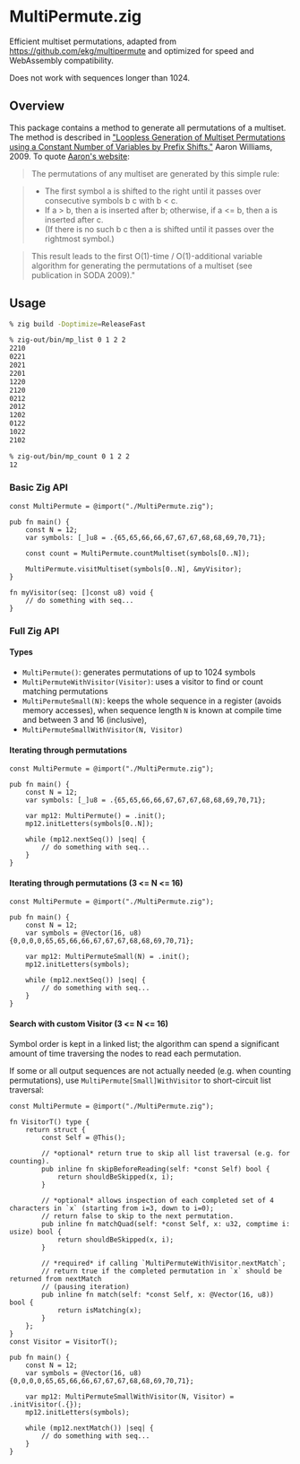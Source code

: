 # MultiPermute.zig

Efficient multiset permutations,
adapted from https://github.com/ekg/multipermute
and optimized for speed and WebAssembly compatibility.

Does not work with sequences longer than 1024.

## Overview

This package contains a method to generate all permutations of a multiset. The method is described in ["Loopless Generation of Multiset Permutations using a Constant Number of Variables by Prefix Shifts."](https://www.researchgate.net/publication/220779544_Loopless_Generation_of_Multiset_Permutations_using_a_Constant_Number_of_Variables_by_Prefix_Shifts) Aaron Williams, 2009. To quote [Aaron's website](http://webhome.cs.uvic.ca/~haron/):

> The permutations of any multiset are generated by this simple rule:

> - The first symbol a is shifted to the right until it passes over consecutive symbols b c with b < c. 
> - If a > b, then a is inserted after b; otherwise, if a <= b, then a is inserted after c. 
> - (If there is no such b c then a is shifted until it passes over the rightmost symbol.)

> This result leads to the first O(1)-time / O(1)-additional variable algorithm for generating the permutations of a multiset (see publication in SODA 2009)."

## Usage

``` bash
% zig build -Doptimize=ReleaseFast
```

```bash
% zig-out/bin/mp_list 0 1 2 2
2210
0221
2021
2201
1220
2120
0212
2012
1202
0122
1022
2102
```

```bash
% zig-out/bin/mp_count 0 1 2 2
12
```

### Basic Zig API

```zig
const MultiPermute = @import("./MultiPermute.zig");

pub fn main() {
    const N = 12;
    var symbols: [_]u8 = .{65,65,66,66,67,67,67,68,68,69,70,71};
    
    const count = MultiPermute.countMultiset(symbols[0..N]);
    
    MultiPermute.visitMultiset(symbols[0..N], &myVisitor);
}

fn myVisitor(seq: []const u8) void {
    // do something with seq...
}
```

### Full Zig API

#### Types

- `MultiPermute()`: generates permutations of up to 1024 symbols
- `MultiPermuteWithVisitor(Visitor)`: uses a visitor to find or count matching permutations
- `MultiPermuteSmall(N)`: keeps the whole sequence in a register (avoids memory accesses), when sequence length `N` is known at compile time and between 3 and 16 (inclusive),
- `MultiPermuteSmallWithVisitor(N, Visitor)`

#### Iterating through permutations

```zig
const MultiPermute = @import("./MultiPermute.zig");

pub fn main() {
    const N = 12;
    var symbols: [_]u8 = .{65,65,66,66,67,67,67,68,68,69,70,71};

    var mp12: MultiPermute() = .init();
    mp12.initLetters(symbols[0..N]);

    while (mp12.nextSeq()) |seq| {
        // do something with seq...
    }
}
```

#### Iterating through permutations (3 <= N <= 16)

```zig
const MultiPermute = @import("./MultiPermute.zig");

pub fn main() {
    const N = 12;
    var symbols = @Vector(16, u8){0,0,0,0,65,65,66,66,67,67,67,68,68,69,70,71};

    var mp12: MultiPermuteSmall(N) = .init();
    mp12.initLetters(symbols);

    while (mp12.nextSeq()) |seq| {
        // do something with seq...
    }
}
```

#### Search with custom Visitor (3 <= N <= 16)

Symbol order is kept in a linked list; the algorithm can spend a significant amount of time traversing the nodes to read each permutation.

If some or all output sequences are not actually needed (e.g. when counting permutations), use `MultiPermute[Small]WithVisitor` to short-circuit list traversal:

```zig
const MultiPermute = @import("./MultiPermute.zig");

fn VisitorT() type {
    return struct {
        const Self = @This();

        // *optional* return true to skip all list traversal (e.g. for counting).
        pub inline fn skipBeforeReading(self: *const Self) bool {
            return shouldBeSkipped(x, i);
        }

        // *optional* allows inspection of each completed set of 4 characters in `x` (starting from i=3, down to i=0);
        // return false to skip to the next permutation.
        pub inline fn matchQuad(self: *const Self, x: u32, comptime i: usize) bool {
            return shouldBeSkipped(x, i);
        }

        // *required* if calling `MultiPermuteWithVisitor.nextMatch`;
        // return true if the completed permutation in `x` should be returned from nextMatch
        // (pausing iteration)
        pub inline fn match(self: *const Self, x: @Vector(16, u8)) bool {
            return isMatching(x);
        }
    };
}
const Visitor = VisitorT();

pub fn main() {
    const N = 12;
    var symbols = @Vector(16, u8){0,0,0,0,65,65,66,66,67,67,67,68,68,69,70,71};

    var mp12: MultiPermuteSmallWithVisitor(N, Visitor) = .initVisitor(.{});
    mp12.initLetters(symbols);

    while (mp12.nextMatch()) |seq| {
        // do something with seq...
    }
}
```
